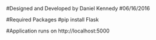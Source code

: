 #Designed and Developed by Daniel Kennedy
#06/16/2016

#Required Packages
#pip install Flask

#Application runs on http://localhost:5000
